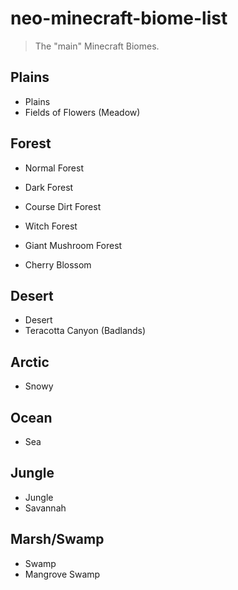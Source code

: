 # neo-minecraft-biome-list

> The "main" Minecraft Biomes.

## Plains

* Plains
* Fields of Flowers (Meadow)

## Forest

* Normal Forest
* Dark Forest
* Course Dirt Forest
* Witch Forest
* Giant Mushroom Forest

* Cherry Blossom

## Desert

* Desert
* Teracotta Canyon (Badlands)

## Arctic

* Snowy

## Ocean

* Sea

## Jungle

* Jungle
* Savannah

## Marsh/Swamp

* Swamp
* Mangrove Swamp
